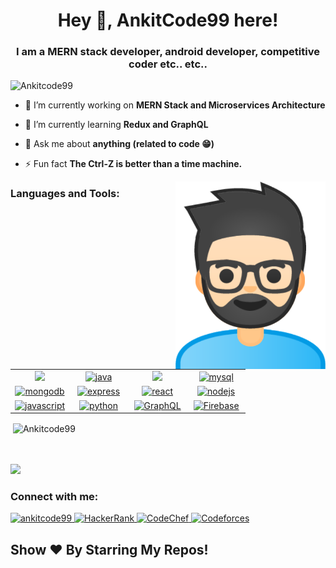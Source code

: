 <h1 align="center">Hey 👋, AnkitCode99 here! </h1>
<h3 align="center">I am a MERN stack developer, android developer, competitive coder etc.. etc.. </h3>

<p align="left"> <img src="https://komarev.com/ghpvc/?username=Ankitcode99&label=Profile%20views&color=0e75b6&style=flat" alt="Ankitcode99" /> </p>

- 🔭 I’m currently working on **MERN Stack and Microservices Architecture**

- 🌱 I’m currently learning **Redux and GraphQL**

- 💬 Ask me about **anything (related to code 😁)**

- ⚡ Fun fact **The Ctrl-Z is better than a time machine.**

<img align="right" alt="AC99" width="240" height="300" src="https://github.com/Ankitcode99/Ankitcode99/blob/main/AC99.png" />

<h3 align="left">Languages and Tools:</h3>
<table>
<tbody>
  <tr>
  	<td width="25%" align="center"><a href="https://www.w3schools.com/cpp/" target="_blank"> <img height="55px" src="https://upload.wikimedia.org/wikipedia/commons/thumb/1/18/ISO_C%2B%2B_Logo.svg/800px-ISO_C%2B%2B_Logo.svg.png"/> </a></td>
    <td width="25%" align="center"> <a href="https://www.java.com" target="_blank"> <img src="https://icon-library.com/images/icon-java/icon-java-6.jpg" alt="java" height="55px"/> </a> </td>
    <td width="25%" align="center"> <a href="https://kotlinlang.org/" target="_blank"> <img height="55px" src="https://symbols.getvecta.com/stencil_86/44_kotlin-icon.70e2057aa7.svg"/> </a> </td>
    <td width="25%" align="center"> <a href="https://www.mysql.com/" target="_blank"> <img src="https://download.logo.wine/logo/MySQL/MySQL-Logo.wine.png" alt="mysql" height="55px"/> </a> </td>
  </tr>
  <tr>
  	<td width="25%" align="center"><a href="https://www.mongodb.com/" target="_blank"> <img src="https://1000logos.net/wp-content/uploads/2020/08/MongoDB-Logo.png" alt="mongodb" height="64px"/> </a></td>
    <td width="25%" align="center"><a href="https://expressjs.com" target="_blank"> <img src="https://d2eip9sf3oo6c2.cloudfront.net/tags/images/000/000/359/full/expressjslogo.png" alt="express" height="55px"/> </a></td>
    <td width="25%" align="center"><a href="https://reactjs.org/" target="_blank"> <img src="https://www.metaltoad.com/sites/default/files/styles/large_personal_photo_870x500_/public/2020-05/react-js-blog-header.png?itok=VbfDeSgJ" alt="react" height="55px"/> </a></td>
    <td width="25%" align="center"><a href="https://nodejs.org" target="_blank"> <img src="https://seeklogo.com/images/N/nodejs-logo-065257DE24-seeklogo.com.png" alt="nodejs" height="55px"/> </a></td>
  </tr>
  <tr>
  	<td width="25%" align="center"><a href="https://developer.mozilla.org/en-US/docs/Web/JavaScript" target="_blank"> <img src="https://upload.wikimedia.org/wikipedia/commons/thumb/6/6a/JavaScript-logo.png/480px-JavaScript-logo.png" alt="javascript" height="55px"/> </a></td>
    <td width="25%" align="center"><a href="https://www.python.org" target="_blank"> <img src="https://upload.wikimedia.org/wikipedia/commons/thumb/c/c3/Python-logo-notext.svg/768px-Python-logo-notext.svg.png" alt="python" height="55px"/> </a></td>
    <td width="25%" align="center"><a href="https://www.android.com/intl/en_in/" target="_blank"> <img src="https://sm.pcmag.com/pcmag_in/review/g/google-and/google-android-10_ca5c.png" alt="GraphQL" height="55px"/> </a></td>
    <td width="25%" align="center"><a href="https://firebase.google.com/" target="_blank"> <img src="https://firebase.google.com/images/social.png" alt="Firebase" height="55px"/> </a></td>
  </tr>
</tbody>
</table>

<p>&nbsp;<img align="center" src="https://github-readme-stats.vercel.app/api?count_private=true&username=Ankitcode99&theme=radical&hide=issues" alt="Ankitcode99" /></p>
<br>
<br>

<img height="center" src="https://github-readme-stats-eight-theta.vercel.app/api/top-langs/?username=Ankitcode99&layout=compact&theme=vue-dark" />


<h3 align="left">Connect with me:</h3>
<p align="left">
<a href="https://linkedin.com/in/ankitcode99" target="blank"><img src="https://cdn.jsdelivr.net/npm/simple-icons@3.0.1/icons/linkedin.svg" alt="ankitcode99" height="30" width="40" /> </a>   <a href="https://www.hackerrank.com/AnkitCode99?hr_r=1" target="_blank"><img alt="HackerRank" width="30px" height="30px" src="https://upload.wikimedia.org/wikipedia/commons/4/40/HackerRank_Icon-1000px.png" /> </a>   <a href="https://www.codechef.com/users/ankit_ap99/"><img alt="CodeChef" width="30px" height="30px" src="https://miro.medium.com/max/416/1*1W0-bbmt4iiEpp_pPrS0VQ.png" /> </a>   <a href="https://codeforces.com/profile/AnkitCode99/"><img alt="Codeforces" width="30px" height="30px" src="https://www.ime.usp.br/~arcjr/image/codeforces.png" /> </a>
</p>

## Show ❤️ By Starring My Repos!
